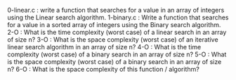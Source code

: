0-linear.c : write a function that searches for a value in an array of integers using the Linear search algorithm.
1-binary.c : Write a function that searches for a value in a sorted array of integers using the Binary search algorithm.
2-O : What is the time complexity (worst case) of a linear search in an array of size n?
3-O : What is the space complexity (worst case) of an iterative linear search algorithm in an array of size n?
4-O : What is the time complexity (worst case) of a binary search in an array of size n?
5-O : What is the space complexity (worst case) of a binary search in an array of size n?
6-O : What is the space complexity of this function / algorithm?
